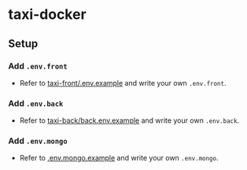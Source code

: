 # taxi-docker

## Setup

### Add `.env.front`
 - Refer to [taxi-front/.env.example](https://github.com/sparcs-kaist/taxi-front/blob/main/.env.example) and write your own `.env.front`.

### Add `.env.back`
 - Refer to [taxi-back/back.env.example](https://github.com/sparcs-kaist/taxi-back/blob/main/.env.example) and write your own `.env.back`.

### Add `.env.mongo`
 - Refer to [.env.mongo.example](.env.mongo.example) and write your own `.env.mongo`.
